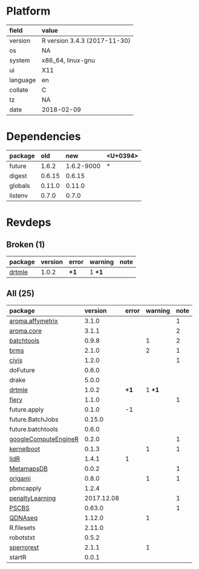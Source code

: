 # Platform

|field    |value                        |
|:--------|:----------------------------|
|version  |R version 3.4.3 (2017-11-30) |
|os       |NA                           |
|system   |x86_64, linux-gnu            |
|ui       |X11                          |
|language |en                           |
|collate  |C                            |
|tz       |NA                           |
|date     |2018-02-09                   |

# Dependencies

|package |old    |new        |<U+0394>  |
|:-------|:------|:----------|:--|
|future  |1.6.2  |1.6.2-9000 |*  |
|digest  |0.6.15 |0.6.15     |   |
|globals |0.11.0 |0.11.0     |   |
|listenv |0.7.0  |0.7.0      |   |

# Revdeps

## Broken (1)

|package                      |version |error  |warning  |note |
|:----------------------------|:-------|:------|:--------|:----|
|[drtmle](problems.md#drtmle) |1.0.2   |__+1__ |1 __+1__ |     |

## All (25)

|package                                                  |version    |error  |warning  |note |
|:--------------------------------------------------------|:----------|:------|:--------|:----|
|[aroma.affymetrix](problems.md#aromaaffymetrix)          |3.1.0      |       |         |1    |
|[aroma.core](problems.md#aromacore)                      |3.1.1      |       |         |2    |
|[batchtools](problems.md#batchtools)                     |0.9.8      |       |1        |2    |
|[brms](problems.md#brms)                                 |2.1.0      |       |2        |1    |
|[civis](problems.md#civis)                               |1.2.0      |       |         |1    |
|doFuture                                                 |0.6.0      |       |         |     |
|drake                                                    |5.0.0      |       |         |     |
|[drtmle](problems.md#drtmle)                             |1.0.2      |__+1__ |1 __+1__ |     |
|[fiery](problems.md#fiery)                               |1.1.0      |       |         |1    |
|future.apply                                             |0.1.0      |-1     |         |     |
|future.BatchJobs                                         |0.15.0     |       |         |     |
|future.batchtools                                        |0.6.0      |       |         |     |
|[googleComputeEngineR](problems.md#googlecomputeenginer) |0.2.0      |       |         |1    |
|[kernelboot](problems.md#kernelboot)                     |0.1.3      |       |1        |1    |
|[lidR](problems.md#lidr)                                 |1.4.1      |1      |         |     |
|[MetamapsDB](problems.md#metamapsdb)                     |0.0.2      |       |         |1    |
|[origami](problems.md#origami)                           |0.8.0      |       |1        |1    |
|pbmcapply                                                |1.2.4      |       |         |     |
|[penaltyLearning](problems.md#penaltylearning)           |2017.12.08 |       |         |1    |
|[PSCBS](problems.md#pscbs)                               |0.63.0     |       |         |1    |
|[QDNAseq](problems.md#qdnaseq)                           |1.12.0     |       |1        |     |
|R.filesets                                               |2.11.0     |       |         |     |
|robotstxt                                                |0.5.2      |       |         |     |
|[sperrorest](problems.md#sperrorest)                     |2.1.1      |       |1        |     |
|startR                                                   |0.0.1      |       |         |     |

